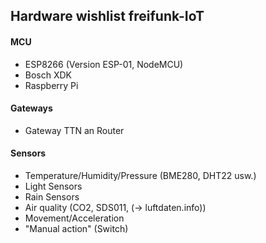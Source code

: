 ## Hardware wishlist freifunk-IoT

#### MCU

- ESP8266 (Version ESP-01, NodeMCU)
- Bosch XDK
- Raspberry Pi

#### Gateways

- Gateway TTN an Router

#### Sensors

- Temperature/Humidity/Pressure (BME280, DHT22 usw.)
- Light Sensors
- Rain Sensors
- Air quality (CO2, SDS011, (-> luftdaten.info))
- Movement/Acceleration
- "Manual action" (Switch)